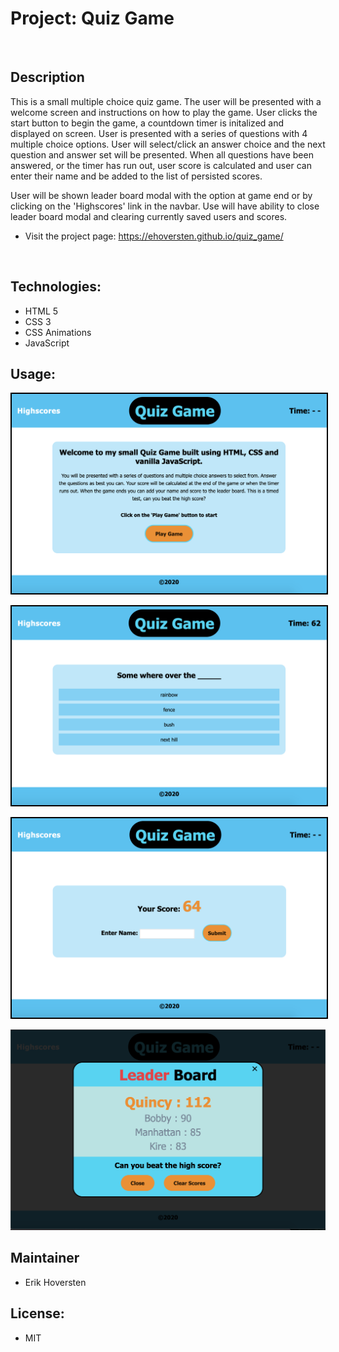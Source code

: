 # Project: Quiz Game

&nbsp;  
## Description

This is a small multiple choice quiz game. The user will be presented with a welcome screen and instructions on how to play the game. User clicks the start button to begin the game, a countdown timer is initalized and displayed on screen. User is presented with a series of questions with 4 multiple choice options. User will select/click an answer choice and the next question and answer set will be presented. When all questions have been answered, or the timer has run out, user score is calculated and user can enter their name and be added to the list of persisted scores. 
    
User will be shown leader board modal with the option 
at game end or by clicking on the 'Highscores' link in the navbar. Use will have ability to close leader board modal and clearing currently saved users and scores. 


- Visit the project page:
  https://ehoversten.github.io/quiz_game/

&nbsp;
## Technologies:

* HTML 5
* CSS 3
* CSS Animations
* JavaScript


## Usage:


<img src="./assets/img/game_start.png"
     alt="Game Start Image"
     style="border: 2px solid black" />

<img src="./assets/img/question.png"
     alt="Question Image"
     style="border: 2px solid black" />

<img src="./assets/img/user_form.png"
     alt="User Form Image"
     style="border: 2px solid black" />

![Game Leaderboard Image](./assets/img/leaderboard.png)


## Maintainer

- Erik Hoversten

## License:

* MIT